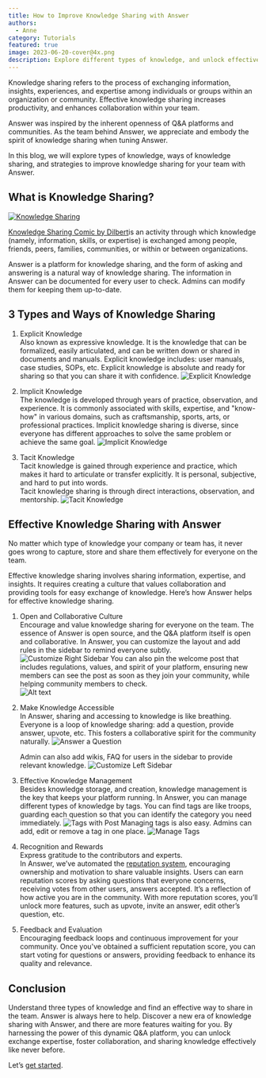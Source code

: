 ```yaml
---
title: How to Improve Knowledge Sharing with Answer
authors:
  - Anne
category: Tutorials
featured: true
image: 2023-06-20-cover@4x.png
description: Explore different types of knowledge, and unlock effective knowledge sharing for your team with the right strategies and the right tool Answer.
---
```


Knowledge sharing refers to the process of exchanging information, insights, experiences, and expertise among individuals or groups within an organization or community.  Effective knowledge sharing increases productivity, and enhances collaboration within your team.

Answer was inspired by the inherent openness of Q&A platforms and communities. As the team behind Answer, we appreciate and embody the spirit of knowledge sharing when tuning Answer.

In this blog, we will explore types of knowledge, ways of knowledge sharing, and strategies to improve knowledge sharing for your team with Answer.

## What is Knowledge Sharing?
[![Knowledge Sharing](knowledgesharing1.jpeg)](https://www.pinterest.com/pin/140596819595429978/)

[Knowledge Sharing Comic by Dilbert](https://en.wikipedia.org/wiki/Knowledge_sharing)is an activity through which knowledge (namely, information, skills, or expertise) is exchanged among people, friends, peers, families, communities, or within or between organizations.

Answer is a platform for knowledge sharing, and the form of asking and answering is a natural way of knowledge sharing. The information in Answer can be documented for every user to check. Admins can modify them for keeping them up-to-date.

## 3 Types and Ways of Knowledge Sharing
01. Explicit Knowledge          
    Also known as expressive knowledge. It is the knowledge that can be formalized, easily articulated, and can be written down or shared in documents and manuals. Explicit knowledge includes: user manuals, case studies, SOPs, etc. Explicit knowledge is absolute and ready for sharing so that you can share it with confidence. ![Explicit Knowledge](knowledgesharing2.png)

02. Implicit Knowledge            
    The knowledge is developed through years of practice, observation, and experience. It is commonly associated with skills, expertise, and "know-how" in various domains, such as craftsmanship, sports, arts, or professional practices. Implicit knowledge sharing is diverse, since everyone has different approaches to solve the same problem or achieve the same goal. ![Implicit Knowledge](knowledgesharing3.png)

03. Tacit Knowledge                
    Tacit knowledge is gained through experience and practice, which makes it hard to articulate or transfer explicitly. It is personal, subjective, and hard to put into words.   
    Tacit knowledge sharing is through direct interactions, observation, and mentorship. ![Tacit Knowledge](knowledgesharing4.png)

## Effective Knowledge Sharing with Answer
No matter which type of knowledge your company or team has, it never goes wrong to capture, store and share them effectively for everyone on the team.

Effective knowledge sharing involves sharing information, expertise, and insights. It requires creating a culture that values collaboration and providing tools for easy exchange of knowledge. Here’s how Answer helps for effective knowledge sharing.

1. Open and Collaborative Culture       
   Encourage and value knowledge sharing for everyone on the team. The essence of Answer is open source, and the Q&A platform itself is open and collaborative. In Answer, you can customize the layout and add rules in the sidebar to remind everyone subtly. ![Customize Right Sidebar](knowledgesharing5.png) You can also pin the welcome post that includes regulations, values, and spirit of your platform, ensuring new members can see the post as soon as they join your community, while helping community members to check.   
   ![Alt text](knowledgesharing6.png)

2. Make Knowledge Accessible         
   In Answer, sharing and accessing to knowledge is like breathing. Everyone is a loop of knowledge sharing: add a question, provide answer, upvote, etc. This fosters a collaborative spirit for the community naturally. ![Answer a Question](knowledgesharing7.png)

    Admin can also add wikis, FAQ for users in the sidebar to provide relevant knowledge. ![Customize Left Sidebar](knowledgesharing8.png)

3. Effective Knowledge Management  
   Besides knowledge storage, and creation, knowledge management is the key that keeps your platform running. In Answer, you can manage different types of knowledge by tags. You can find tags are like troops, guarding each question so that you can identify the category you need immediately. ![Tags with Post](knowledgesharing9.png) Managing tags is also easy. Admins can add, edit or remove a tag in one place. ![Manage Tags](knowledgesharing10.png)
4. Recognition and Rewards          
   Express gratitude to the contributors and experts.   
   In Answer, we’ve automated the [reputation system](https://answer.dev/docs/recipes/contents/reputation), encouraging ownership and motivation to share valuable insights. Users can earn reputation scores by asking questions that everyone concerns, receiving votes from other users, answers accepted. It’s a reflection of how active you are in the community. With more reputation scores, you’ll unlock more features, such as upvote, invite an answer, edit other’s question, etc.

5. Feedback and Evaluation  
   Encouraging feedback loops and continuous improvement for your community. Once you've obtained a sufficient reputation score, you can start voting for questions or answers, providing feedback to enhance its quality and relevance.

## Conclusion
Understand three types of knowledge and find an effective way to share in the team. Answer is always here to help. Discover a new era of knowledge sharing with Answer, and there are more features waiting for you. By harnessing the power of this dynamic Q&A platform, you can unlock exchange expertise, foster collaboration, and sharing knowledge effectively like never before.

Let’s [get started](https://answer.dev/docs).